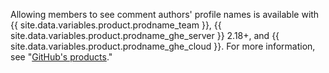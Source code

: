 Allowing members to see comment authors' profile names is available with {{ site.data.variables.product.prodname_team }}, {{ site.data.variables.product.prodname_ghe_server }} 2.18+, and {{ site.data.variables.product.prodname_ghe_cloud }}. For more information, see "[GitHub's products](/articles/githubs-products)."
